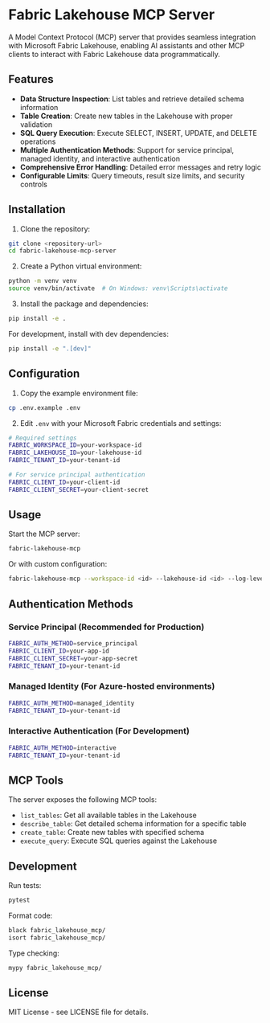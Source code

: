# Fabric Lakehouse MCP Server

A Model Context Protocol (MCP) server that provides seamless integration with Microsoft Fabric Lakehouse, enabling AI assistants and other MCP clients to interact with Fabric Lakehouse data programmatically.

## Features

- **Data Structure Inspection**: List tables and retrieve detailed schema information
- **Table Creation**: Create new tables in the Lakehouse with proper validation
- **SQL Query Execution**: Execute SELECT, INSERT, UPDATE, and DELETE operations
- **Multiple Authentication Methods**: Support for service principal, managed identity, and interactive authentication
- **Comprehensive Error Handling**: Detailed error messages and retry logic
- **Configurable Limits**: Query timeouts, result size limits, and security controls

## Installation

1. Clone the repository:
```bash
git clone <repository-url>
cd fabric-lakehouse-mcp-server
```

2. Create a Python virtual environment:
```bash
python -m venv venv
source venv/bin/activate  # On Windows: venv\Scripts\activate
```

3. Install the package and dependencies:
```bash
pip install -e .
```

For development, install with dev dependencies:
```bash
pip install -e ".[dev]"
```

## Configuration

1. Copy the example environment file:
```bash
cp .env.example .env
```

2. Edit `.env` with your Microsoft Fabric credentials and settings:
```bash
# Required settings
FABRIC_WORKSPACE_ID=your-workspace-id
FABRIC_LAKEHOUSE_ID=your-lakehouse-id
FABRIC_TENANT_ID=your-tenant-id

# For service principal authentication
FABRIC_CLIENT_ID=your-client-id
FABRIC_CLIENT_SECRET=your-client-secret
```

## Usage

Start the MCP server:
```bash
fabric-lakehouse-mcp
```

Or with custom configuration:
```bash
fabric-lakehouse-mcp --workspace-id <id> --lakehouse-id <id> --log-level DEBUG
```

## Authentication Methods

### Service Principal (Recommended for Production)
```bash
FABRIC_AUTH_METHOD=service_principal
FABRIC_CLIENT_ID=your-app-id
FABRIC_CLIENT_SECRET=your-app-secret
FABRIC_TENANT_ID=your-tenant-id
```

### Managed Identity (For Azure-hosted environments)
```bash
FABRIC_AUTH_METHOD=managed_identity
FABRIC_TENANT_ID=your-tenant-id
```

### Interactive Authentication (For Development)
```bash
FABRIC_AUTH_METHOD=interactive
FABRIC_TENANT_ID=your-tenant-id
```

## MCP Tools

The server exposes the following MCP tools:

- `list_tables`: Get all available tables in the Lakehouse
- `describe_table`: Get detailed schema information for a specific table
- `create_table`: Create new tables with specified schema
- `execute_query`: Execute SQL queries against the Lakehouse

## Development

Run tests:
```bash
pytest
```

Format code:
```bash
black fabric_lakehouse_mcp/
isort fabric_lakehouse_mcp/
```

Type checking:
```bash
mypy fabric_lakehouse_mcp/
```

## License

MIT License - see LICENSE file for details.